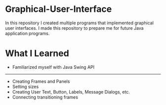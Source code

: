 # Graphical-User-Interface
In this repository I created multiple programs that implemented graphical user interfaces. I made this repository to prepare me for future Java application programs.
# What I Learned
- Familiarized myself with Java Swing API
______________________________________________
- Creating Frames and Panels
- Setting sizes 
- Creating User Text, Button, Labels, Message Dialogs, etc.
- Connecting transitioning frames
      
